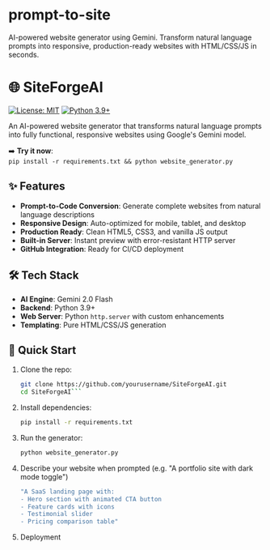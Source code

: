 # prompt-to-site
AI-powered website generator using Gemini. Transform natural language prompts  into responsive, production-ready websites with HTML/CSS/JS in seconds.


# 🌐 SiteForgeAI 

[![License: MIT](https://img.shields.io/badge/License-MIT-blue.svg)](https://opensource.org/licenses/MIT)
[![Python 3.9+](https://img.shields.io/badge/Python-3.9+-green.svg)](https://www.python.org/downloads/)

An AI-powered website generator that transforms natural language prompts into fully functional, responsive websites using Google's Gemini model.

➡️ **Try it now**:  
`pip install -r requirements.txt && python website_generator.py`

## ✨ Features
- **Prompt-to-Code Conversion**: Generate complete websites from natural language descriptions
- **Responsive Design**: Auto-optimized for mobile, tablet, and desktop
- **Production Ready**: Clean HTML5, CSS3, and vanilla JS output
- **Built-in Server**: Instant preview with error-resistant HTTP server
- **GitHub Integration**: Ready for CI/CD deployment

## 🛠️ Tech Stack
- **AI Engine**: Gemini 2.0 Flash
- **Backend**: Python 3.9+
- **Web Server**: Python `http.server` with custom enhancements
- **Templating**: Pure HTML/CSS/JS generation

## 🚀 Quick Start
1. Clone the repo:
   ```bash
   git clone https://github.com/yourusername/SiteForgeAI.git
   cd SiteForgeAI```
2. Install dependencies:
    ```bash 
    pip install -r requirements.txt
3. Run the generator:
    ```bash 
    python website_generator.py
4. Describe your website when prompted (e.g. "A portfolio site with dark mode toggle")
    ```bash
    "A SaaS landing page with:
    - Hero section with animated CTA button
    - Feature cards with icons
    - Testimonial slider
    - Pricing comparison table"
5. Deployment

